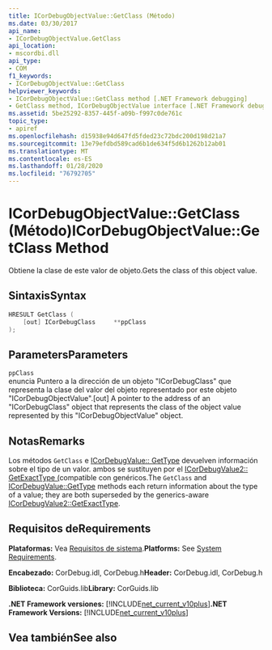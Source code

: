 ```yaml
---
title: ICorDebugObjectValue::GetClass (Método)
ms.date: 03/30/2017
api_name:
- ICorDebugObjectValue.GetClass
api_location:
- mscordbi.dll
api_type:
- COM
f1_keywords:
- ICorDebugObjectValue::GetClass
helpviewer_keywords:
- ICorDebugObjectValue::GetClass method [.NET Framework debugging]
- GetClass method, ICorDebugObjectValue interface [.NET Framework debugging]
ms.assetid: 5be25292-8357-445f-a09b-f997c0de761c
topic_type:
- apiref
ms.openlocfilehash: d15938e94d647fd5fded23c72bdc200d198d21a7
ms.sourcegitcommit: 13e79efdbd589cad6b1de634f5d6b1262b12ab01
ms.translationtype: MT
ms.contentlocale: es-ES
ms.lasthandoff: 01/28/2020
ms.locfileid: "76792705"
---
```

# <a name="icordebugobjectvaluegetclass-method"></a><span data-ttu-id="b4f97-102">ICorDebugObjectValue::GetClass (Método)</span><span class="sxs-lookup"><span data-stu-id="b4f97-102">ICorDebugObjectValue::GetClass Method</span></span>
<span data-ttu-id="b4f97-103">Obtiene la clase de este valor de objeto.</span><span class="sxs-lookup"><span data-stu-id="b4f97-103">Gets the class of this object value.</span></span>  
  
## <a name="syntax"></a><span data-ttu-id="b4f97-104">Sintaxis</span><span class="sxs-lookup"><span data-stu-id="b4f97-104">Syntax</span></span>  
  
```cpp  
HRESULT GetClass (  
    [out] ICorDebugClass     **ppClass  
);  
```  
  
## <a name="parameters"></a><span data-ttu-id="b4f97-105">Parameters</span><span class="sxs-lookup"><span data-stu-id="b4f97-105">Parameters</span></span>  
 `ppClass`  
 <span data-ttu-id="b4f97-106">enuncia Puntero a la dirección de un objeto "ICorDebugClass" que representa la clase del valor del objeto representado por este objeto "ICorDebugObjectValue".</span><span class="sxs-lookup"><span data-stu-id="b4f97-106">[out] A pointer to the address of an "ICorDebugClass" object that represents the class of the object value represented by this "ICorDebugObjectValue" object.</span></span>  
  
## <a name="remarks"></a><span data-ttu-id="b4f97-107">Notas</span><span class="sxs-lookup"><span data-stu-id="b4f97-107">Remarks</span></span>  
 <span data-ttu-id="b4f97-108">Los métodos `GetClass` e [ICorDebugValue:: GetType](icordebugvalue-gettype-method.md) devuelven información sobre el tipo de un valor. ambos se sustituyen por el [ICorDebugValue2:: GetExactType (](icordebugvalue2-getexacttype-method.md)compatible con genéricos.</span><span class="sxs-lookup"><span data-stu-id="b4f97-108">The `GetClass` and [ICorDebugValue::GetType](icordebugvalue-gettype-method.md) methods each return information about the type of a value; they are both superseded by the generics-aware [ICorDebugValue2::GetExactType](icordebugvalue2-getexacttype-method.md).</span></span>  
  
## <a name="requirements"></a><span data-ttu-id="b4f97-109">Requisitos de</span><span class="sxs-lookup"><span data-stu-id="b4f97-109">Requirements</span></span>  
 <span data-ttu-id="b4f97-110">**Plataformas:** Vea [Requisitos de sistema](../../../../docs/framework/get-started/system-requirements.md).</span><span class="sxs-lookup"><span data-stu-id="b4f97-110">**Platforms:** See [System Requirements](../../../../docs/framework/get-started/system-requirements.md).</span></span>  
  
 <span data-ttu-id="b4f97-111">**Encabezado:** CorDebug.idl, CorDebug.h</span><span class="sxs-lookup"><span data-stu-id="b4f97-111">**Header:** CorDebug.idl, CorDebug.h</span></span>  
  
 <span data-ttu-id="b4f97-112">**Biblioteca:** CorGuids.lib</span><span class="sxs-lookup"><span data-stu-id="b4f97-112">**Library:** CorGuids.lib</span></span>  
  
 <span data-ttu-id="b4f97-113">**.NET Framework versiones:** [!INCLUDE[net_current_v10plus](../../../../includes/net-current-v10plus-md.md)]</span><span class="sxs-lookup"><span data-stu-id="b4f97-113">**.NET Framework Versions:** [!INCLUDE[net_current_v10plus](../../../../includes/net-current-v10plus-md.md)]</span></span>  
  
## <a name="see-also"></a><span data-ttu-id="b4f97-114">Vea también</span><span class="sxs-lookup"><span data-stu-id="b4f97-114">See also</span></span>
